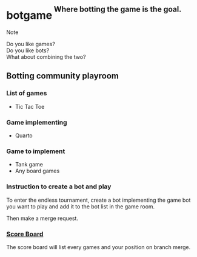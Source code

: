 <h1>botgame<sup><sup>&nbsp;Where botting the game is the goal.</sup></sup></h1>

> [!NOTE]
> Do you like games?<br/>
> Do you like bots?<br/>
> What about combining the two?<br/>

## Botting community playroom

### List of games

- Tic Tac Toe

### Game implementing

- Quarto

### Game to implement

- Tank game
- Any board games

### Instruction to create a bot and play

To enter the endless tournament, create a bot 
implementing the game bot you want to play and
add it to the bot list in the game room.

Then make a merge request.

### [Score Board](score/SCOREBOARD.md)

The score board will list every
games and your position on branch merge.
